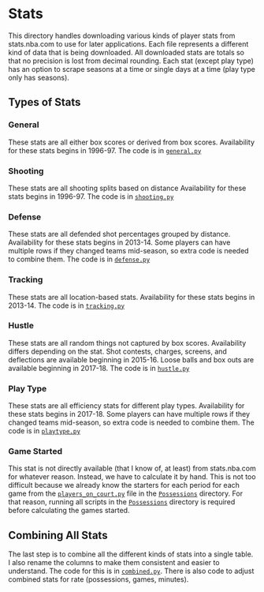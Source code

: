 # Stats
This directory handles downloading various kinds of player stats from stats.nba.com to use for later applications.
Each file represents a different kind of data that is being downloaded.
All downloaded stats are totals so that no precision is lost from decimal rounding.
Each stat (except play type) has an option to scrape seasons at a time or single days at a time (play type only has seasons).

## Types of Stats
### General
These stats are all either box scores or derived from box scores. 
Availability for these stats begins in 1996-97.
The code is in [`general.py`](general.py)

### Shooting
These stats are all shooting splits based on distance
Availability for these stats begins in 1996-97.
The code is in [`shooting.py`](shooting.py)

### Defense
These stats are all defended shot percentages grouped by distance. 
Availability for these stats begins in 2013-14.
Some players can have multiple rows if they changed teams mid-season, so extra code is needed to combine them.
The code is in [`defense.py`](defense.py)

### Tracking
These stats are all location-based stats.
Availability for these stats begins in 2013-14.
The code is in [`tracking.py`](tracking.py)

### Hustle
These stats are all random things not captured by box scores.
Availability differs depending on the stat.
Shot contests, charges, screens, and deflections are available beginning in 2015-16.
Loose balls and box outs are available beginning in 2017-18.
The code is in [`hustle.py`](hustle.py)

### Play Type
These stats are all efficiency stats for different play types.
Availability for these stats begins in 2017-18.
Some players can have multiple rows if they changed teams mid-season, so extra code is needed to combine them.
The code is in [`playtype.py`](playtype.py)

### Game Started
This stat is not directly available (that I know of, at least) from stats.nba.com for whatever reason.
Instead, we have to calculate it by hand.
This is not too difficult because we already know the starters for each period for each game from the [`players_on_court.py`](../Possessions/players_on_court.py) file in the [`Possessions`](../Possessions) directory.
For that reason, running all scripts in the [`Possessions`](../Possessions) directory is required before calculating the games started.

## Combining All Stats
The last step is to combine all the different kinds of stats into a single table. 
I also rename the columns to make them consistent and easier to understand. 
The code for this is in [`combined.py`](combined.py).
There is also code to adjust combined stats for rate (possessions, games, minutes).